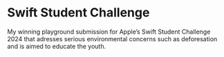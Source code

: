 # Swift Student Challenge
My winning playground submission for Apple’s Swift Student Challenge 2024 that adresses serious environmental concerns such as deforesation and is aimed to educate the youth.
